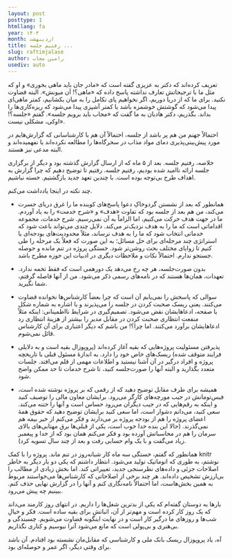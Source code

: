 ```yaml
---
layout: post
posttype: 1
htmllang: fa
year: ۱۴۰۳
month: اردیبهشت
title: رفتیم جلسه ...
slug: raftimjalase
author: رامین مجاب
usediv: auto 
---
```


تعریف کرده‌اند که دکتر به عزیزی گفته است که «مادر جان باید ماهی بخوری» و او که مثل ما با ترجیحاتش تعارف نداشته پاسخ داده که «ماهی؟! اَن میونش». البته قضاوت نکنید. برای ما که از دریا دوریم، اگر نخواهیم پای تکامل  را به میان بکشانیم،  کمتر ماهی‌ای پیدا می‌شود که گوشتش خوشمزه باشد یا کمتر آشپزی پیدا می‌شود که ریزه‌کاری‌ها را بداند. بگذریم، دکتر هادیان به ما گفت که «مجاب باید برویم جلسه». گفتم «جلسه؟! اوکی، مشکلی نیست».

احتمالاً جهنم من هم پر باشد از جلسه، احتمالاً آن هم با کارشناسانی که گزارش‌هایم در مورد پیش‌بینی‌پذیری دمای مواد مذاب در سحرگاه‌ها را مطالعه نکرده‌اند یا نفهمیده‌اند و البته مدعی نیز هستند. 

خلاصه، رفتیم جلسه. بعد از ۵ ماه که از ارسال گزارش گذشته بود و دیگر از برگزاری جلسه ارائه ناامید شده بودیم، رفتیم جلسه. رفتیم  تا توضیح دهیم که چرا گزارش به اهداف طرح بی‌توجه بوده است. با چندین تعهد جدید بازگشتیم. خسته نباشیم. 

چند نکته در اینجا یادداشت می‌کنم. 

- همانطور که بعد از نشستن گردوخاکِ دعوا پاسخ‌های کوبنده ما را غرق دریای حسرت می‌کند، من هم بعد از جلسه بود که تفاوت «هدف» و «شرح خدمت» را به یاد آوردم. ما در جهت هدف حرکت می‌کنیم، اما الزاماً به آن نمی‌رسیم. شرح خدمات، مجموعه اقداماتی است که ما را به هدف نزدیک‌تر می‌کند. دلایل چندی می‌تواند باعث شود که خدماتی انتخاب شود که ما را به هدف نرساند، مثلاً محدودیت‌های بودجه‌ای یا استراتژی چند مرحله‌ای برای حل مسائل؛ به این صورت که فعلاً یک مرحله را طی کنیم تا زوایای مختلف بحث روشن‌تر شود. خستگی پروژه در تنم مانده و حوصله جستجو ندارم. احتمالاً نکات و ملاحظات دیگری در ادبیات این حوزه مطرح باشد. 

- بدون صورت‌جلسه، هر چه رخ می‌دهد یک دورهمی است که فقط تخمه ندارد. تعهدات، همان‌ها هستند که در نامه‌های رسمی ذکر می‌شود. من از آنها فاصله گرفتم، شما نگیرید.

- سوالی که پاسخش را نمی‌یابم آن است که چرا بعضاً کارشناس‌ها نخوانده قضاوت می‌کنند. یعنی ریسک صحبت کردن در جلسه را می‌پذیرند و با اشاره به شماره شکل یا صفحه، ادعاهایشان نقض می‌شود. تصمیم‌گیری در شرایط نااطمینانی: اینکه مثلاً منفعت انتظاری صحبت کردن در مقابل مدیر را بیشتر از هزینهٔ انتظاری رد ادعاهایشان برآورد می‌کنند. اما چرا؟! من باشم که دیگر اعتباری برای آن کارشناس قائل نمی‌شوم. 

- پذیرفتن مسئولیت پروژه‌هایی که بقیه آغاز کرده‌اند (پروپوزال بقیه است و به دلایلی فرایند متوقف شده) ریسک‌های خاص خود را دارد. به اندازهٔ مسئول قبلی با تاریخچه پروژه و افراد درگیر در آن آشنا نیستید و اطلاعات مهمی از قلم می‌افتد. جلسات متعدد بگذارید و البته آنها را صورت‌جلسه کنید، تا شرح خدمات تا حد ممکن واضح شود.

- همیشه برای طرف مقابل توضیح دهید که از رقمی که بر پروژه نوشته شده است، فیس‌تومانش در جیب  مورچه‌های کارگر می‌رود. برایشان معاون مالی را توصیف کنید و اینکه به رقم‌هایی که در جیب دیگران می‌رود حساس است و آنها را ختنه می‌کند. سعی کنید، می‌دانم دشوار است، اما سعی کنید برایشان توضیح دهید که حقوق همهٔ اعضای پروژه را هم از بودجه پروژه بر می‌دارند و فکر می‌کنم از خیر بیمه هم نمی‌گذرند. (حالا این بنده خدا خوب است، یکی از قبلی‌ها برق مهتابی‌های بالای سرمان را هم در محاسباتش آورده بود و فکر می‌کنم همان بود که از خدا و پیغمبر زیاد می‌گفت و با یک وام حسابی رفت و بعد از چند سال تسویه کرد). 

همانطور که گفتم، خستگی سه ماه کار شبانه‌روز در تنم ماند. پروژه را با کمک knitr نوشتم، به طوری که اتوماتیک تولید می‌شود. انتظار داشتم که یکی دو بار دیگر به خاطر اصلاحات جزئی و داده‌های نظرسنجی جدید، تغییراتی کند. اما بخش زیادی از مطالب را بی‌ارزش تشخیص داده‌اند. هر چند برخی از اصلاحاتی که کارشناس‌ها می‌خواستند مربوط به همین بخش‌هاست، اما احتمالاً نامه‌نگاری کنم و آنها را در گزارش نهایی حذف کنم. ببینیم چه پیش می‌رود.

بارها به دوستان گفته‌ام که یکی از بدترین شغل‌ها را داریم. در انتهای روز کارمند می‌داند که یک روز کار کرده است و مهم‌تر از آن، اثباتش برای بقیه ساده است. فکر و خیالِ شب‌ها و روزهای ما ‌درگیر کار است و در نهایت اینگونه قضاوت می‌شویم. چسبندگی و بی‌هنری و بی‌پولی است که مانع می‌شود آنرا نبوسیم و کناری نگذاریم.

آه، یاد پروپوزال ریسک بانک ملی و کارشناسی که مقابل‌مان نشسته بود افتادم. آن باشد برای وقتی دیگر، اگر عمر و حوصله‌ای بود.












